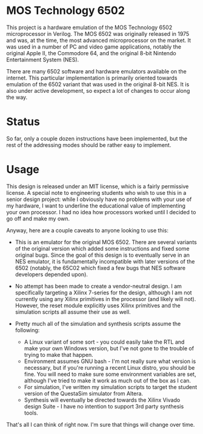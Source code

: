 # MOS Technology 6502

This project is a hardware emulation of the MOS Technology 6502 microprocessor
in Verilog. The MOS 6502 was originally released in 1975 and was, at the time,
the most advanced microprocessor on the market. It was used in a number of PC
and video game applications, notably the original Apple II, the Commodore 64,
and the original 8-bit Nintendo Entertainment System (NES).

There are many 6502 software and hardware emulators available on the internet.
This particular implementation is primarily oriented towards emulation of the
6502 variant that was used in the original 8-bit NES. It is also under active
development, so expect a lot of changes to occur along the way.

# Status

So far, only a couple dozen instructions have been implemented, but the rest of
the addressing modes should be rather easy to implement.

# Usage

This design is released under an MIT license, which is a fairly permissive
license. A special note to engineering students who wish to use this in a senior
design project: while I obviously have no problems with your use of my hardware,
I want to underline the educational value of implementing your own processor. I
had no idea how processors worked until I decided to go off and make my own.

Anyway, here are a couple caveats to anyone looking to use this:

* This is an emulator for the original MOS 6502. There are several variants of
  the original version which added some instructions and fixed some original
  bugs. Since the goal of this design is to eventually serve in an NES emulator,
  it is fundamentally incompatible with later versions of the 6502 (notably, the
  65C02 which fixed a few bugs that NES software developers depended upon).

* No attempt has been made to create a vendor-neutral design. I am specifically
  targeting a Xilinx 7-series for the design, although I am not currently using
  any Xilinx primitives in the processor (and likely will not). However, the
  reset module explicitly uses Xilinx primitives and the simulation scripts all
  assume their use as well.

* Pretty much all of the simulation and synthesis scripts assume the following:
  * A Linux variant of some sort - you could easily take the RTL and make your
    own Windows version, but I've not gone to the trouble of trying to make that
    happen.
  * Environment assumes GNU bash - I'm not really sure what version is
    necessary, but if you're running a recent Linux distro, you should be fine.
    You will need to make sure some environment variables are set, although I've
    tried to make it work as much out of the box as I can.
  * For simulation, I've written my simulation scripts to target the student
    version of the QuestaSim simulator from Altera.
  * Synthesis will eventually be directed towards the Xilinx Vivado design
    Suite - I have no intention to support 3rd party synthesis tools.

That's all I can think of right now. I'm sure that things will change over
time.
